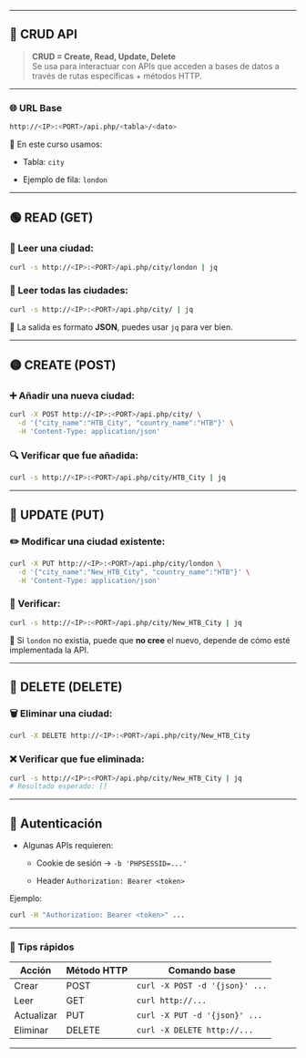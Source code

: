 
---

## 🔧 CRUD API 

> **CRUD = Create, Read, Update, Delete**  
> Se usa para interactuar con APIs que acceden a bases de datos a través de rutas específicas + métodos HTTP.

---

### 🌐 URL Base

```bash
http://<IP>:<PORT>/api.php/<tabla>/<dato>
```

📌 En este curso usamos:

- Tabla: `city`
    
- Ejemplo de fila: `london`
    

---

## 🟢 **READ (GET)**

### 📄 Leer una ciudad:

```bash
curl -s http://<IP>:<PORT>/api.php/city/london | jq
```

### 📄 Leer todas las ciudades:

```bash
curl -s http://<IP>:<PORT>/api.php/city/ | jq
```

📌 La salida es formato **JSON**, puedes usar `jq` para ver bien.

---

## 🟡 **CREATE (POST)**

### ➕ Añadir una nueva ciudad:

```bash
curl -X POST http://<IP>:<PORT>/api.php/city/ \
  -d '{"city_name":"HTB_City", "country_name":"HTB"}' \
  -H 'Content-Type: application/json'
```

### 🔍 Verificar que fue añadida:

```bash
curl -s http://<IP>:<PORT>/api.php/city/HTB_City | jq
```

---

## 🔵 **UPDATE (PUT)**

### ✏️ Modificar una ciudad existente:

```bash
curl -X PUT http://<IP>:<PORT>/api.php/city/london \
  -d '{"city_name":"New_HTB_City", "country_name":"HTB"}' \
  -H 'Content-Type: application/json'
```

### 🔎 Verificar:

```bash
curl -s http://<IP>:<PORT>/api.php/city/New_HTB_City | jq
```

📌 Si `london` no existía, puede que **no cree** el nuevo, depende de cómo esté implementada la API.

---

## 🔴 **DELETE (DELETE)**

### 🗑️ Eliminar una ciudad:

```bash
curl -X DELETE http://<IP>:<PORT>/api.php/city/New_HTB_City
```

### ❌ Verificar que fue eliminada:

```bash
curl -s http://<IP>:<PORT>/api.php/city/New_HTB_City | jq
# Resultado esperado: []
```

---

## 🔐 Autenticación

- Algunas APIs requieren:
    
    - Cookie de sesión → `-b 'PHPSESSID=...'`
        
    - Header `Authorization: Bearer <token>`
        

Ejemplo:

```bash
curl -H "Authorization: Bearer <token>" ...
```

---

### 🧠 Tips rápidos

|Acción|Método HTTP|Comando base|
|---|---|---|
|Crear|POST|`curl -X POST -d '{json}' ...`|
|Leer|GET|`curl http://...`|
|Actualizar|PUT|`curl -X PUT -d '{json}' ...`|
|Eliminar|DELETE|`curl -X DELETE http://...`|

---
